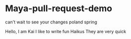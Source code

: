 # Maya-pull-request-demo
can't wait to see your changes
poland spring


Hello, I am Kai 
I like to write fun Haikus
They are very quick
